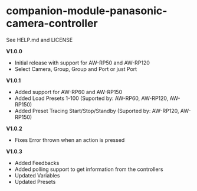 # companion-module-panasonic-camera-controller
See HELP.md and LICENSE

**V1.0.0**
* Initial release with support for AW-RP50 and AW-RP120
* Select Camera, Group, Group and Port or just Port

**V1.0.1**
* Added support for AW-RP60 and AW-RP150
* Added Load Presets 1-100 (Suported by: AW-RP60, AW-RP120, AW-RP150)
* Added Preset Tracing Start/Stop/Standby (Suported by: AW-RP120, AW-RP150)

**V1.0.2**
* Fixes Error thrown when an action is pressed

**V1.0.3**
* Added Feedbacks
* Added polling support to get information from the controllers
* Updated Variables
* Updated Presets